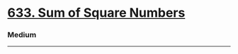 # [633. Sum of Square Numbers](https://leetcode.com/problems/sum-of-square-numbers/)
### Medium
---

